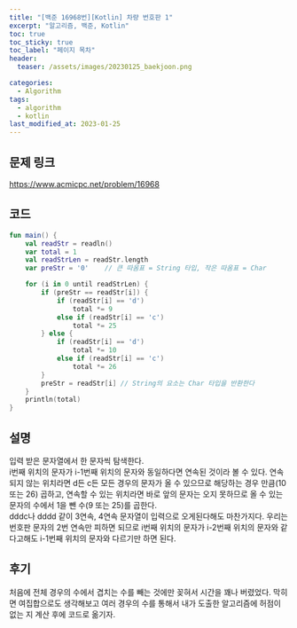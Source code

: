 ```yaml
---
title: "[백준 16968번][Kotlin] 차량 번호판 1"
excerpt: "알고리즘, 백준, Kotlin"
toc: true
toc_sticky: true
toc_label: "페이지 목차"
header:
  teaser: /assets/images/20230125_baekjoon.png

categories:
  - Algorithm
tags:
  - algorithm
  - kotlin
last_modified_at: 2023-01-25
---
```


## 문제 링크
https://www.acmicpc.net/problem/16968
<br>
## 코드
```kotlin
fun main() {
    val readStr = readln()
    var total = 1
    val readStrLen = readStr.length
    var preStr = '0'    // 큰 따옴표 = String 타입, 작은 따옴표 = Char

    for (i in 0 until readStrLen) {
        if (preStr == readStr[i]) {
            if (readStr[i] == 'd')
                total *= 9
            else if (readStr[i] == 'c')
                total *= 25
        } else {
            if (readStr[i] == 'd')
                total *= 10
            else if (readStr[i] == 'c')
                total *= 26
        }
        preStr = readStr[i] // String의 요소는 Char 타입을 반환한다
    }
    println(total)
}
```

## 설명
입력 받은 문자열에서 한 문자씩 탐색한다.<br>
i번째 위치의 문자가 i-1번째 위치의 문자와 동일하다면 연속된 것이라 볼 수 있다. 연속되지 않는 위치라면 d든 c든 모든 경우의 문자가 올 수 있으므로 해당하는 경우 만큼(10 또는 26) 곱하고, 연속할 수 있는 위치라면 바로 앞의 문자는 오지 못하므로 올 수 있는 문자의 수에서 1을 뺀 수(9 또는 25)를 곱한다.<br>
dddc나 dddd 같이 3연속, 4연속 문자열이 입력으로 오게된다해도 마찬가지다. 우리는 번호판 문자의 2번 연속만 피하면 되므로 i번째 위치의 문자가 i-2번째 위치의 문자와 같다고해도 i-1번째 위치의 문자와 다르기만 하면 된다.
<br>
## 후기
처음에 전체 경우의 수에서 겹치는 수를 빼는 것에만 꽂혀서 시간을 꽤나 버렸었다. 막히면 여집합으로도 생각해보고 여러 경우의 수를 통해서 내가 도출한 알고리즘에 허점이 없는 지 계산 후에 코드로 옮기자.
